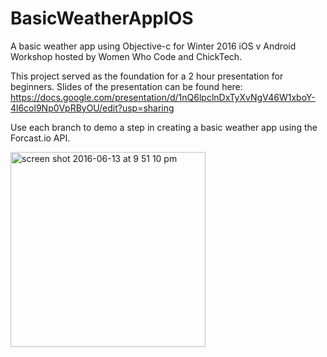 # BasicWeatherAppIOS

A basic weather app using Objective-c for Winter 2016 iOS v Android Workshop hosted by Women Who Code and ChickTech.

This project served as the foundation for a 2 hour presentation for beginners. 
Slides of the presentation can be found here: 
https://docs.google.com/presentation/d/1nQ6lpclnDxTyXvNgV46W1xboY-4l6col9Np0VpRByOU/edit?usp=sharing

Use each branch to demo a step in creating a basic weather app using the Forcast.io API.

<img width="312" alt="screen shot 2016-06-13 at 9 51 10 pm" src="https://cloud.githubusercontent.com/assets/6294845/16031622/f73cdbde-31b1-11e6-8efc-85930309e793.png">


